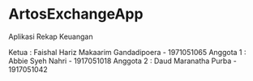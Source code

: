 # ArtosExchangeApp
Aplikasi Rekap Keuangan 


Ketua : Faishal Hariz Makaarim Gandadipoera - 1971051065
Anggota 1 : Abbie Syeh Nahri - 1917051018
Anggota 2 : Daud Maranatha Purba - 1917051042
